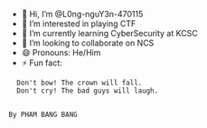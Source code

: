- 👋 Hi, I’m @L0ng-nguY3n-470115
- 👀 I’m interested in playing CTF
- 🌱 I’m currently learning CyberSecurity at KCSC
- 💞️ I’m looking to collaborate on NCS
- 😄 Pronouns: He/Him
- ⚡ Fun fact:
```
  Don't bow! The crown will fall.
  Don't cry! The bad guys will laugh.


By PHAM BANG BANG
```

<!---
L0ng-nguY3n-470115/L0ng-nguY3n-470115 is a ✨ special ✨ repository because its `README.md` (this file) appears on your GitHub profile.
You can click the Preview link to take a look at your changes.
--->
